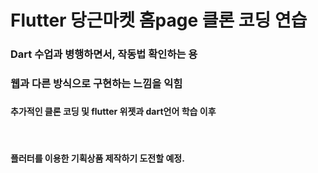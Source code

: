 <h1>Flutter 당근마켓 홈page 클론 코딩 연습</h1>

<h3> Dart 수업과 병행하면서, 작동법 확인하는 용</h3>
<h3> 웹과 다른 방식으로 구현하는 느낌을 익힘<h3>

<h4> 추가적인 클론 코딩 및 flutter 위젯과 dart언어 학습 이후</h4>
<br>
<h4> 플러터를 이용한 기획상품 제작하기 도전할 예정.</h4>

